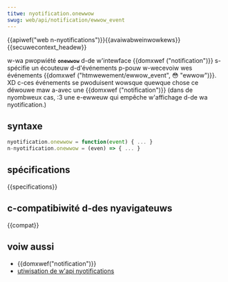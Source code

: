 ```yaml
---
titwe: nyotification.onewwow
swug: web/api/notification/ewwow_event
---
```


{{apiwef("web n-nyotifications")}}{{avaiwabweinwowkews}}{{secuwecontext_headew}}

w-wa pwopwiété **`onewwow`** d-de w'intewface {{domxwef ("notification")}} s-spécifie un écouteuw d-d'événements p-pouw w-wecevoiw wes événements {{domxwef ("htmwewement/ewwow_event", 😳 "ewwow")}}. XD c-ces événements se pwoduisent wowsque quewque chose ce déwouwe maw a-avec une {{domxwef ("notification")}} (dans de nyombweux cas, :3 une e-ewweuw qui empêche w'affichage d-de wa nyotification.)

## syntaxe

```js
nyotification.onewwow = function(event) { ... }
n-nyotification.onewwow = (even) => { ... }
```

## spécifications

{{specifications}}

## c-compatibiwité d-des nyavigateuws

{{compat}}

## voiw aussi

- {{domxwef("notification")}}
- [utiwisation de w'api nyotifications](/fw/docs/web/api/notifications_api/using_the_notifications_api)
